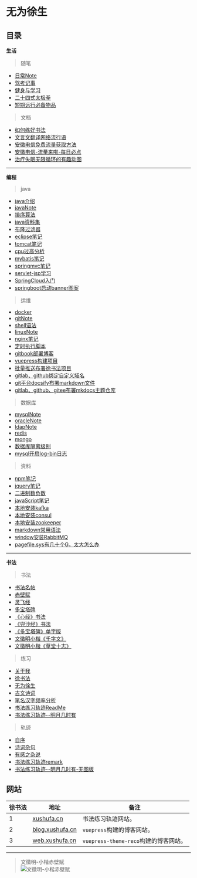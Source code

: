 # 无为徐生

## 目录

**生活**

> 随笔

  - [日常Note](生活/随笔/日常Note.md)
  - [驾考记事](生活/随笔/驾考记事.md)
  - [健身与学习](生活/随笔/健身与学习.md)
  - [二十四式太极拳](生活/随笔/二十四式太极拳.md)
  - [短期远行必备物品](生活/随笔/短期远行必备物品.md)

> 文档

  - [如何练好书法](生活/文档/如何练好书法.md)
  - [文言文翻译网络流行语](生活/文档/文言文翻译网络流行语.md)
  - [安徽电信免费流量获取方法](生活/文档/安徽电信免费流量获取方法.md)
  - [安徽电信-流量来啦-每日必点](生活/文档/安徽电信-流量来啦-每日必点.md)
  - [治疗失眠无限循环的有趣动图](生活/文档/治疗失眠无限循环的有趣动图.md)
  
---

**编程** 

> java

  - [java介绍](编程/java/java介绍.md)
  - [javaNote](编程/java/javaNote.md)
  - [排序算法](编程/java/排序算法.md)
  - [java资料集](编程/java/java资料集.md)
  - [布隆过滤器](编程/java/布隆过滤器.md)
  - [eclipse笔记](编程/java/eclipse笔记.md)
  - [tomcat笔记](编程/java/tomcat笔记.md)
  - [cpu过高分析](编程/java/cpu过高分析.md)
  - [mybatis笔记](编程/java/mybatis笔记.md)
  - [springmvc笔记](编程/java/springmvc笔记.md)
  - [servlet-jsp学习](编程/java/servlet-jsp学习.md)
  - [SpringCloud入门](编程/java/SpringCloud入门.md)
  - [springboot启动banner图案](编程/java/springboot启动banner图案.md)
  
> 运维

  - [docker](编程/运维/docker.md)
  - [gitNote](编程/运维/gitNote.md)
  - [shell语法](编程/运维/shell语法.md)
  - [linuxNote](编程/运维/linuxNote-x.md)
  - [nginx笔记](编程/运维/nginx笔记.md)
  - [定时执行脚本](编程/运维/定时执行脚本.md)
  - [gitbook部署博客](编程/运维/gitbook部署博客.md)
  - [vuepress构建项目](编程/运维/vuepress构建项目.md)
  - [批量推送布署徐书法项目](编程/运维/批量推送布署徐书法项目.md)
  - [gitlab、github绑定自定义域名](编程/运维/gitlab、github绑定自定义域名.md)
  - [git平台docsify布署markdown文件](编程/运维/git平台docsify布署markdown文件.md)
  - [gitlab、github、gitee布署mkdocs主题仓库](编程/运维/gitlab、github、gitee布署mkdocs主题仓库.md)
  
> 数据库

  - [mysqlNote](编程/数据库/mysqlNote.md)
  - [oracleNote](编程/数据库/oracleNote.md)
  - [ldapNote](编程/数据库/ldapNote.md)
  - [redis](编程/数据库/redis.md)
  - [mongo](编程/数据库/mongo.md)
  - [数据库隔离级别](编程/数据库/数据库隔离级别.md)
  - [mysql开启log-bin日志](编程/数据库/mysql开启log-bin日志.md) 
  
> 资料

  - [npm笔记](编程/资料/npm笔记.md)
  - [jquery笔记](编程/资料/jquery笔记.md)
  - [二进制数负数](编程/资料/二进制数负数.md)
  - [javaScript笔记](编程/资料/javaScript笔记.md)
  - [本地安装kafka](编程/资料/本地安装kafka.md)
  - [本地安装consul](编程/资料/本地安装consul.md)
  - [本地安装zookeeper](编程/资料/本地安装zookeeper.md)
  - [markdown常用语法](编程/资料/markdown常用语法.md)
  - [window安装RabbitMQ](编程/资料/window安装RabbitMQ.md)
  - [pagefile.sys有几十个G，太大怎么办](编程/资料/pagefile.sys有几十个G，太大怎么办.md)

---

**书法**

> 书法

  - [书法名帖](书法/书法/书法名帖.md) 
  - [赤壁赋](书法/书法/赤壁赋.md)
  - [灵飞经](书法/书法/灵飞经.md)
  - [多宝塔碑](书法/书法/多宝塔碑.md)
  - [《心经》书法](书法/书法/《心经》书法.md)
  - [《兜沙经》书法](书法/书法/《兜沙经》书法.md) 
  - [《多宝塔碑》单字版](书法/书法/《多宝塔碑》单字版.md) 
  - [文徵明小楷《千字文》](书法/书法/文徵明小楷《千字文》.md)
  - [文徵明小楷《草堂十志》](书法/书法/文徵明小楷《草堂十志》.md)
  
> 练习

  - [关于我](关于我.md) 
  - [徐书法](书法/练习/徐书法.md) 
  - [无为徐生](书法/练习/无为徐生.md)
  - [古文诗词](书法/练习/古文诗词.md) 
  - [笔名汉字频率分析](书法/练习/笔名汉字频率分析.md)
  - [书法练习轨迹ReadMe](书法/练习/书法练习轨迹ReadMe.md)
  - [书法练习轨迹--明月几时有](书法/练习/书法练习轨迹--明月几时有.md)
  
> 轨迹

  - [自序](书法/轨迹/自序.md) 
  - [诗词杂句](书法/轨迹/诗词杂句.md) 
  - [有感之杂说](书法/轨迹/有感之杂说.md)
  - [书法练习轨迹remark](书法/轨迹/书法练习轨迹remark.md)
  - [书法练习轨迹--明月几时有-无图版](书法/轨迹/书法练习轨迹--明月几时有-无图版.md)

  
## 网站

| 徐书法 | 地址        |  备注          |
| -----  | ----------- |  ------------- |
| 1      | [xushufa.cn]( https://xushufa.cn )            | 书法练习轨迹网站。                   |
| 2      | [blog.xushufa.cn]( https://blog.xushufa.cn )  | `vuepress`构建的博客网站。           |
| 3      | [web.xushufa.cn]( https://web.xushufa.cn )    | `vuepress-theme-reco`构建的博客网站。|

---
	
> 文徵明-小楷赤壁赋 <br/>
![文徵明-小楷赤壁赋]( https://xyqin.coding.net/p/my/d/imgs/git/raw/master/other/文徵明-小楷赤壁赋.jpg )

